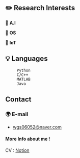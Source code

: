 
## **✏️ Research Interests**
  
🔹 **A.I**

       
🔹 **OS**

        
🔹 **IoT**


       
        

## 💡 Languages

         Python     
         C/C++      
         MATLAB     
         Java       

## Contact

### 🌍 E-mail

- wgs06052@naver.com

#### More Info about me !

CV : [Notion](//)

